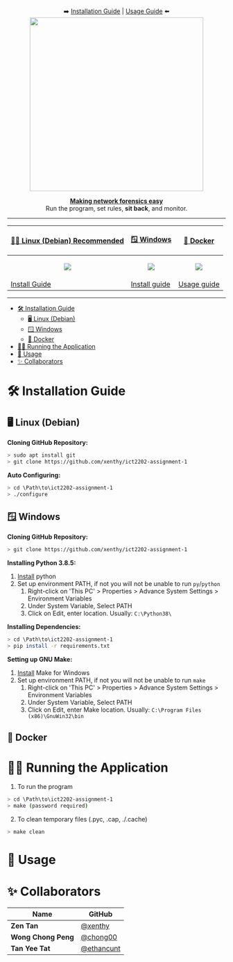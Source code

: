 <p align="center">
➡️
    <a href="https://github.com/xenthy/ict2202-assignment-1#-installation-guide">Installation Guide</a> |
    <a href="https://github.com/xenthy/ict2202-assignment-1#-usage">Usage Guide</a>
⬅️
    <br>
    <img src="pictures/rustscan.png" height=400px width=400px>
</p>
<p align="center">
<u><b> Making network forensics easy </b></u><br> Run the program, set rules, <b>sit back</b>, and monitor.
</p>

<hr>

| <p align="center"><a href="https://hub.docker.com/r/cmnatic/rustscan"> 👩‍💻 Linux (Debian) Recommended </a></p>              | <p align="center"><a href="https://github.com/RustScan/RustScan/releases">🪟 Windows </p> | <p align="center"><a href="https://aur.archlinux.org/packages/rustscan/"> 🐋 Docker </a></p>                              |
| ------------------------------------------------------------------------------------------------------------------------- | ---------------------------------------------------------------------------------------- | ------------------------------------------------------------------------------------------------------------------------ |
| <p align="center"><img src="https://github.com/xenthy/ict2202-assignment-1/blob/master/images/debian.jpg?raw=true" /></p> | <p align="center"><img src=/></p>                                                        | <p align="center"><img src="https://github.com/xenthy/ict2202-assignment-1/blob/master/images/docker.png?raw=true"/></p> | <p align="center"><img src="https://github.com/xenthy/ict2202-assignment-1/blob/master/images/windows.ico?raw=true" /></p> |
| [Install Guide](https://github.com/xenthy/ict2202-assignment-1#️-linux-debian)                                             | [Install guide](https://github.com/xenthy/ict2202-assignment-1#️-windows)                 | [Usage guide](https://github.com/xenthy/ict2202-assignment-1#️-windows)                                                   |

<hr>

- [🛠️ Installation Guide](#️-installation-guide)
  - [🖥️ Linux (Debian)](#️-linux-debian)
  - [🪟 Windows](#-windows)
  - [🐋 Docker](#-docker)
- [🏃‍♂️ Running the Application](#️-running-the-application)
- [🤸 Usage](#-usage)
- [✨ Collaborators](#-collaborators)

# 🛠️ Installation Guide
## 🖥️ Linux (Debian)
**Cloning GitHub Repository:**
```bash
> sudo apt install git
> git clone https://github.com/xenthy/ict2202-assignment-1
```

**Auto Configuring:**
```bash
> cd \Path\to\ict2202-assignment-1
> ./configure
```

## 🪟 Windows
**Cloning GitHub Repository:**
```bash
> git clone https://github.com/xenthy/ict2202-assignment-1
```

**Installing Python 3.8.5:**
1. [Install](https://www.python.org/ftp/python/3.8.5/python-3.8.5-amd64.exe) python
2. Set up environment PATH, if not you will not be unable to run `py`/`python` 
    1. Right-click on 'This PC' > Properties > Advance System Settings > Environment Variables
    2. Under System Variable, Select PATH
    3. Click on Edit, enter location. Usually: `C:\Python38\`

**Installing Dependencies:**
```bash
> cd \Path\to\ict2202-assignment-1
> pip install -r requirements.txt
```

**Setting up GNU Make:**
1. [Install](https://sourceforge.net/projects/gnuwin32/files/make/3.81/make-3.81.exe/download?use_mirror=nchc&download=) Make for Windows
2. Set up environment PATH, if not you will not be unable to run `make`
   1. Right-click on 'This PC' > Properties > Advance System Settings > Environment Variables
   2. Under System Variable, Select PATH
   3. Click on Edit, enter Make location. Usually: `C:\Program Files (x86)\GnuWin32\bin`

## 🐋 Docker

# 🏃‍♂️ Running the Application
1. To run the program
```bash
> cd \Path\to\ict2202-assignment-1
> make (password required)
```
2. To clean temporary files (.pyc, .cap, ./.cache)
```bash
> make clean
```

# 🤸 Usage

# ✨ Collaborators
| Name                | GitHub                                     |
| ------------------- | ------------------------------------------ |
| **Zen Tan**         | [@xenthy](https://github.com/xenthy)       |
| **Wong Chong Peng** | [@chong00](https://github.com/chong00)     |
| **Tan Yee Tat**     | [@ethancunt](https://github.com/ethancunt) |
